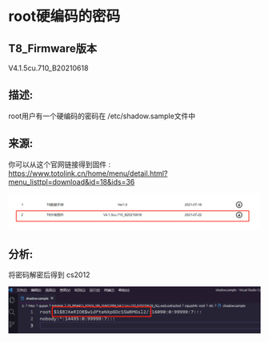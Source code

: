# root硬编码的密码

## T8_Firmware版本

V4.1.5cu.710_B20210618

## 描述:

root用户有一个硬编码的密码在 /etc/shadow.sample文件中

## 来源:

你可以从这个官网链接得到固件 : https://www.totolink.cn/home/menu/detail.html?menu_listtpl=download&id=18&ids=36

![image-20220811130618733](root/image-20220811130618733.png)

## 分析:

将密码解密后得到 cs2012

![image-20220811130301297](root/image-20220811130301297.png)

